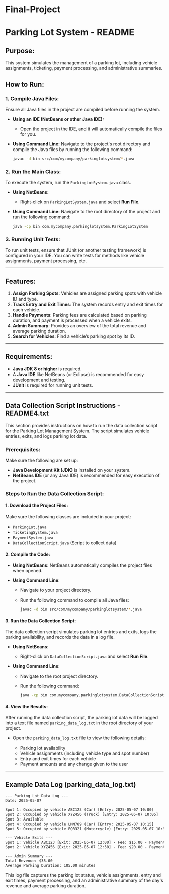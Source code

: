 # Final-Project
# Parking Lot System - README

## Purpose:

This system simulates the management of a parking lot, including vehicle assignments, ticketing, payment processing, and administrative summaries.

## How to Run:

### 1. **Compile Java Files**:

Ensure all Java files in the project are compiled before running the system.

* **Using an IDE (NetBeans or other Java IDE):**

  * Open the project in the IDE, and it will automatically compile the files for you.

* **Using Command Line:**
  Navigate to the project's root directory and compile the Java files by running the following command:

  ```bash
  javac -d bin src/com/mycompany/parkinglotsystem/*.java
  ```

### 2. **Run the Main Class**:

To execute the system, run the `ParkingLotSystem.java` class.

* **Using NetBeans:**

  * Right-click on `ParkingLotSystem.java` and select **Run File**.

* **Using Command Line:**
  Navigate to the root directory of the project and run the following command:

  ```bash
  java -cp bin com.mycompany.parkinglotsystem.ParkingLotSystem
  ```

### 3. **Running Unit Tests**:

To run unit tests, ensure that JUnit (or another testing framework) is configured in your IDE. You can write tests for methods like vehicle assignments, payment processing, etc.

---

## Features:

1. **Assign Parking Spots**: Vehicles are assigned parking spots with vehicle ID and type.
2. **Track Entry and Exit Times**: The system records entry and exit times for each vehicle.
3. **Handle Payments**: Parking fees are calculated based on parking duration, and payment is processed when a vehicle exits.
4. **Admin Summary**: Provides an overview of the total revenue and average parking duration.
5. **Search for Vehicles**: Find a vehicle’s parking spot by its ID.

---

## Requirements:

* **Java JDK 8 or higher** is required.
* A **Java IDE** like NetBeans (or Eclipse) is recommended for easy development and testing.
* **JUnit** is required for running unit tests.

---

## Data Collection Script Instructions - README4.txt

This section provides instructions on how to run the data collection script for the Parking Lot Management System. The script simulates vehicle entries, exits, and logs parking lot data.

### Prerequisites:

Make sure the following are set up:

* **Java Development Kit (JDK)** is installed on your system.
* **NetBeans IDE** (or any Java IDE) is recommended for easy execution of the project.

### Steps to Run the Data Collection Script:

#### 1. **Download the Project Files**:

Make sure the following classes are included in your project:

* `ParkingLot.java`
* `TicketingSystem.java`
* `PaymentSystem.java`
* `DataCollectionScript.java` (Script to collect data)

#### 2. **Compile the Code**:

* **Using NetBeans**: NetBeans automatically compiles the project files when opened.
* **Using Command Line**:

  * Navigate to your project directory.
  * Run the following command to compile all Java files:

    ```bash
    javac -d bin src/com/mycompany/parkinglotsystem/*.java
    ```

#### 3. **Run the Data Collection Script**:

The data collection script simulates parking lot entries and exits, logs the parking availability, and records the data in a log file.

* **Using NetBeans**:

  * Right-click on `DataCollectionScript.java` and select **Run File**.
* **Using Command Line**:

  * Navigate to the root project directory.
  * Run the following command:

    ```bash
    java -cp bin com.mycompany.parkinglotsystem.DataCollectionScript
    ```

#### 4. **View the Results**:

After running the data collection script, the parking lot data will be logged into a text file named `parking_data_log.txt` in the root directory of your project.

* Open the `parking_data_log.txt` file to view the following details:

  * Parking lot availability
  * Vehicle assignments (including vehicle type and spot number)
  * Entry and exit times for each vehicle
  * Payment amounts and any change given to the user

---

## Example Data Log (parking\_data\_log.txt)

```txt
--- Parking Lot Data Log ---
Date: 2025-05-07

Spot 1: Occupied by vehicle ABC123 (Car) [Entry: 2025-05-07 10:00]
Spot 2: Occupied by vehicle XYZ456 (Truck) [Entry: 2025-05-07 10:05]
Spot 3: Available
Spot 4: Occupied by vehicle LMN789 (Car) [Entry: 2025-05-07 10:15]
Spot 5: Occupied by vehicle PQR321 (Motorcycle) [Entry: 2025-05-07 10:30]

--- Vehicle Exits ---
Spot 1: Vehicle ABC123 [Exit: 2025-05-07 12:00] - Fee: $15.00 - Payment: $15.00 - Change: $0.00
Spot 2: Vehicle XYZ456 [Exit: 2025-05-07 12:30] - Fee: $20.00 - Payment: $20.00 - Change: $0.00

--- Admin Summary ---
Total Revenue: $35.00
Average Parking Duration: 105.00 minutes
```

This log file captures the parking lot status, vehicle assignments, entry and exit times, payment processing, and an administrative summary of the day's revenue and average parking duration.


